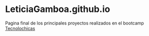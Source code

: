 # LeticiaGamboa.github.io

Pagina final de los principales proyectos realizados en el bootcamp [Tecnolochicas](https://tecnolochicas.mx/)

